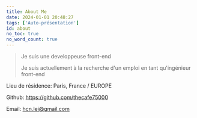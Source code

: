 ```yaml
---
title: About Me
date: 2024-01-01 20:48:27
tags: ['Auto-présentation']
id: about
no_toc: true
no_word_count: true
---
```


> Je suis une developpeuse front-end
> 
> Je suis actuellement à la recherche d'un emploi en tant qu'ingénieur front-end

Lieu de résidence: Paris, France / EUROPE

Github: https://github.com/thecafe75000

Email: hcn.lei@gmail.com
